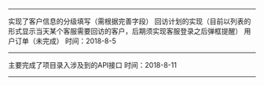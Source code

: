 ******************************************************************************************************
实现了客户信息的分级填写（需根据完善字段）
回访计划的实现（目前以列表的形式显示当天某个客服需要回访的客户，后期须实现客服登录之后弹框提醒）
用户订单（未完成）
时间：2018-8-5

******************************************************************************************************
主要完成了项目录入涉及到的API接口
时间：2018-8-11

******************************************************************************************************
